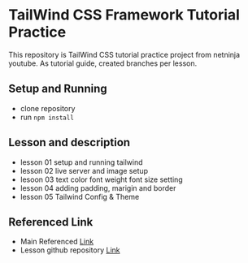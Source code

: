 # TailWind CSS Framework Tutorial Practice

This repository is TailWind CSS tutorial practice project from netninja youtube. As tutorial guide, created branches per lesson.

## Setup and Running

- clone repository
- run `npm install`

## Lesson and description

- lesson 01 setup and running tailwind
- lesson 02 live server and image setup
- lesoon 03 text color font weight font size setting
- lesson 04 adding padding, marigin and border
- lesson 05 Tailwind Config & Theme

## Referenced Link

- Main Referenced [Link](https://www.youtube.com/watch?v=bxmDnn7lrnk&list=PL4cUxeGkcC9gpXORlEHjc5bgnIi5HEGhw)
- Lesson github repository [Link](https://github.com/iamshaunjp/tailwind-tutorial)